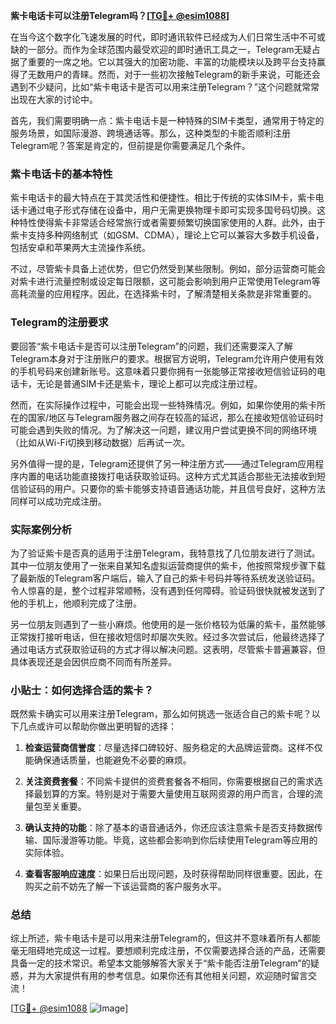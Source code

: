 **紫卡电话卡可以注册Telegram吗？[[TG💪+ @esim1088](https://t.me/s/esim1088)]**

在当今这个数字化飞速发展的时代，即时通讯软件已经成为人们日常生活中不可或缺的一部分。而作为全球范围内最受欢迎的即时通讯工具之一，Telegram无疑占据了重要的一席之地。它以其强大的加密功能、丰富的功能模块以及跨平台支持赢得了无数用户的青睐。然而，对于一些初次接触Telegram的新手来说，可能还会遇到不少疑问，比如“紫卡电话卡是否可以用来注册Telegram？”这个问题就常常出现在大家的讨论中。

首先，我们需要明确一点：紫卡电话卡是一种特殊的SIM卡类型，通常用于特定的服务场景，如国际漫游、跨境通话等。那么，这种类型的卡能否顺利注册Telegram呢？答案是肯定的，但前提是你需要满足几个条件。

### 紫卡电话卡的基本特性

紫卡电话卡的最大特点在于其灵活性和便捷性。相比于传统的实体SIM卡，紫卡电话卡通过电子形式存储在设备中，用户无需更换物理卡即可实现多国号码切换。这种特性使得紫卡非常适合经常旅行或者需要频繁切换国家使用的人群。此外，由于紫卡支持多种网络制式（如GSM、CDMA），理论上它可以兼容大多数手机设备，包括安卓和苹果两大主流操作系统。

不过，尽管紫卡具备上述优势，但它仍然受到某些限制。例如，部分运营商可能会对紫卡进行流量控制或设定每日限额，这可能会影响到用户正常使用Telegram等高耗流量的应用程序。因此，在选择紫卡时，了解清楚相关条款是非常重要的。

### Telegram的注册要求

要回答“紫卡电话卡是否可以注册Telegram”的问题，我们还需要深入了解Telegram本身对于注册账户的要求。根据官方说明，Telegram允许用户使用有效的手机号码来创建新账号。这意味着只要你拥有一张能够正常接收短信验证码的电话卡，无论是普通SIM卡还是紫卡，理论上都可以完成注册过程。

然而，在实际操作过程中，可能会出现一些特殊情况。例如，如果你使用的紫卡所在的国家/地区与Telegram服务器之间存在较高的延迟，那么在接收短信验证码时可能会遇到失败的情况。为了解决这一问题，建议用户尝试更换不同的网络环境（比如从Wi-Fi切换到移动数据）后再试一次。

另外值得一提的是，Telegram还提供了另一种注册方式——通过Telegram应用程序内置的电话功能直接拨打电话获取验证码。这种方式尤其适合那些无法接收到短信验证码的用户。只要你的紫卡能够支持语音通话功能，并且信号良好，这种方法同样可以成功完成注册。

### 实际案例分析

为了验证紫卡是否真的适用于注册Telegram，我特意找了几位朋友进行了测试。其中一位朋友使用了一张来自某知名虚拟运营商提供的紫卡，他按照常规步骤下载了最新版的Telegram客户端后，输入了自己的紫卡号码并等待系统发送验证码。令人惊喜的是，整个过程非常顺畅，没有遇到任何障碍。验证码很快就被发送到了他的手机上，他顺利完成了注册。

另一位朋友则遇到了一些小麻烦。他使用的是一张价格较为低廉的紫卡，虽然能够正常拨打接听电话，但在接收短信时却屡次失败。经过多次尝试后，他最终选择了通过电话方式获取验证码的方式才得以解决问题。这表明，尽管紫卡普遍兼容，但具体表现还是会因供应商不同而有所差异。

### 小贴士：如何选择合适的紫卡？

既然紫卡确实可以用来注册Telegram，那么如何挑选一张适合自己的紫卡呢？以下几点或许可以帮助你做出更明智的选择：

1. **检查运营商信誉度**：尽量选择口碑较好、服务稳定的大品牌运营商。这样不仅能确保通话质量，也能避免不必要的麻烦。
   
2. **关注资费套餐**：不同紫卡提供的资费套餐各不相同，你需要根据自己的需求选择最划算的方案。特别是对于需要大量使用互联网资源的用户而言，合理的流量包至关重要。
   
3. **确认支持的功能**：除了基本的语音通话外，你还应该注意紫卡是否支持数据传输、国际漫游等功能。毕竟，这些都会影响到你后续使用Telegram等应用的实际体验。

4. **查看客服响应速度**：如果日后出现问题，及时获得帮助同样很重要。因此，在购买之前不妨先了解一下该运营商的客户服务水平。

### 总结

综上所述，紫卡电话卡是可以用来注册Telegram的，但这并不意味着所有人都能毫无阻碍地完成这一过程。要想顺利完成注册，不仅需要选择合适的产品，还需要具备一定的技术常识。希望本文能够解答大家关于“紫卡能否注册Telegram”的疑惑，并为大家提供有用的参考信息。如果你还有其他相关问题，欢迎随时留言交流！

[[TG💪+ @esim1088](https://t.me/s/esim1088) ![Image](https://i.postimg.cc/4NQfJmqS/Snipaste-2025-05-13-00-14-12.png)]